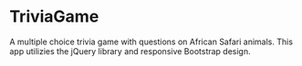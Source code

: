 # TriviaGame
A multiple choice trivia game with questions on African Safari animals. This app utilizies the jQuery library and responsive Bootstrap design.


